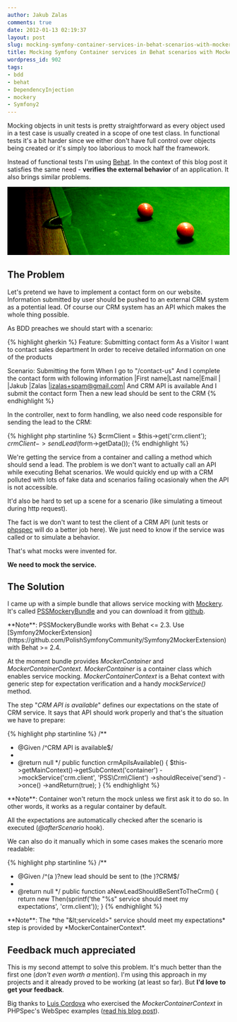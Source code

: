 ```yaml
---
author: Jakub Zalas
comments: true
date: 2012-01-13 02:19:37
layout: post
slug: mocking-symfony-container-services-in-behat-scenarios-with-mockery
title: Mocking Symfony Container services in Behat scenarios with Mockery
wordpress_id: 902
tags:
- bdd
- behat
- DependencyInjection
- mockery
- Symfony2
---
```


Mocking objects in unit tests is pretty straightforward as every object used in a test case is usually created in a scope of one test class. In functional tests it's a bit harder since we either don't have full control over objects being created or it's simply too laborious to mock half the framework.

Instead of functional tests I'm using [Behat](http://behat.org/). In the context of this blog post it satisfies the same need - **verifies the external behavior** of an application. It also brings similar problems.

<div class="text-center">
    <img src="/uploads/wp/2012/01/red-green.png" title="Red Green" alt="Red Green" class="img-responsive" />
</div>


## The Problem


Let's pretend we have to implement a contact form on our website. Information submitted by user should be pushed to an external CRM system as a potential lead. Of course our CRM system has an API which makes the whole thing possible.

As BDD preaches we should start with a scenario:

    
{% highlight gherkin %}
Feature: Submitting contact form
  As a Visitor
  I want to contact sales department
  In order to receive detailed information on one of the products

  Scenario: Submitting the form
    When I go to "/contact-us"
     And I complete the contact form with following information
       |First name|Last name|Email                |
       |Jakub     |Zalas    |jzalas+spam@gmail.com|
     And CRM API is available
     And I submit the contact form
    Then a new lead should be sent to the CRM
{% endhighlight %}


In the controller, next to form handling, we also need code responsible for sending the lead to the CRM:

    
{% highlight php startinline %}
$crmClient = $this->get('crm.client');
$crmClient->sendLead($form->getData());
{% endhighlight %}


We're getting the service from a container and calling a method which should send a lead. The problem is we don't want to actually call an API while executing Behat scenarios. We would quickly end up with a CRM polluted with lots of fake data and scenarios failing ocasionaly when the API is not accessible.

It'd also be hard to set up a scene for a scenario (like simulating a timeout during http request).

The fact is we don't want to test the client of a CRM API (unit tests or [phpspec](http://www.phpspec.net/) will do a better job here). We just need to know if the service was called or to simulate a behavior.

That's what mocks were invented for.

**We need to mock the service.**


## The Solution


I came up with a simple bundle that allows service mocking with [Mockery](https://github.com/padraic/mockery). It's called [PSSMockeryBundle](https://github.com/PolishSymfonyCommunity/PSSMockeryBundle) and you can download it from [github](https://github.com/PolishSymfonyCommunity/PSSMockeryBundle).

<div class="alert alert-warning" markdown="1">**Note**: PSSMockeryBundle works with Behat &lt;= 2.3. Use [Symfony2MockerExtension](https://github.com/PolishSymfonyCommunity/Symfony2MockerExtension) with Behat &gt;= 2.4.</div>

At the moment bundle provides _MockerContainer_ and _MockerContainerContext_. _MockerContainer_ is a container class which enables service mocking. _MockerContainerContext_ is a Behat context with generic step for expectation verification and a handy _mockService()_ method.

The step "*CRM API is available*" defines our expectations on the state of CRM service. It says that API should work properly and that's the situation we have to prepare:

    
{% highlight php startinline %}
/**
 * @Given /^CRM API is available$/
 *
 * @return null
 */
 public function crmApiIsAvailable()
 {
     $this->getMainContext()->getSubContext('container')
         ->mockService('crm.client', 'PSS\Crm\Client')
         ->shouldReceive('send')
         ->once()
         ->andReturn(true);
 }
{% endhighlight %}


<div class="alert alert-warning" markdown="1">**Note**: Container won't return the mock unless we first ask it to do so. In other words, it works as a regular container by default.</div>

All the expectations are automatically checked after the scenario is executed (*@afterScenario* hook).

We can also do it manually which in some cases makes the scenario more readable:

    
{% highlight php startinline %}
/**
 * @Given /^(a )?new lead should be sent to (the )?CRM$/
 *
 * @return null
 */
 public function aNewLeadShouldBeSentToTheCrm()
 {
     return new Then(sprintf('the "%s" service should meet my expectations', 'crm.client'));
 }
{% endhighlight %}


<div class="alert alert-warning" markdown="1">**Note**: The *the "&amp;lt;serviceId>" service should meet my expectations* step is provided by *MockerContainerContext*.</div>


## Feedback much appreciated


This is my second attempt to solve this problem. It's much better than the first one (*don't even worth a mention*). I'm using this approach in my projects and it already proved to be working (at least so far). But **I'd love to get your feedback**.

Big thanks to [Luis Cordova](http://www.craftitonline.com/) who exercised the _MockerContainerContext_ in PHPSpec's WebSpec examples ([read his blog post](http://www.craftitonline.com/2012/01/pssmockerybundle-phpspec-the-automation-of-mocking-services-begins/)).

